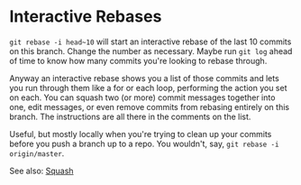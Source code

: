 # Interactive Rebases

`git rebase -i head~10` will start an interactive rebase of the last 10 commits
on this branch. Change the number as necessary. Maybe run `git log` ahead of
time to know how many commits you're looking to rebase through.

Anyway an interactive rebase shows you a list of those commits and lets you run
through them like a for or each loop, performing the action you set on each. You
can squash two (or more) commit messages together into one, edit messages, or
even remove commits from rebasing entirely on this branch. The instructions are
all there in the comments on the list.

Useful, but mostly locally when you're trying to clean up your commits before
you push a branch up to a repo. You wouldn't, say, `git rebase -i
origin/master`.

See also: [Squash](git/squash.md)
